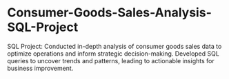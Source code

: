 # Consumer-Goods-Sales-Analysis-SQL-Project
SQL Project: Conducted in-depth analysis of consumer goods sales data to optimize operations and inform strategic decision-making. Developed SQL queries to uncover trends and patterns, leading to actionable insights for business improvement.
